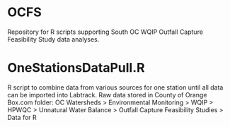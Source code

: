 # OCFS
Repository for R scripts supporting South OC WQIP Outfall Capture Feasibility Study data analyses.

# OneStationsDataPull.R
R script to combine data from various sources for one station until all data can be imported into Labtrack.
Raw data stored in County of Orange Box.com folder: OC Watersheds > Environmental Monitoring > WQIP > HPWQC > Unnatural Water Balance > Outfall Capture Feasibility Studies > Data for R
